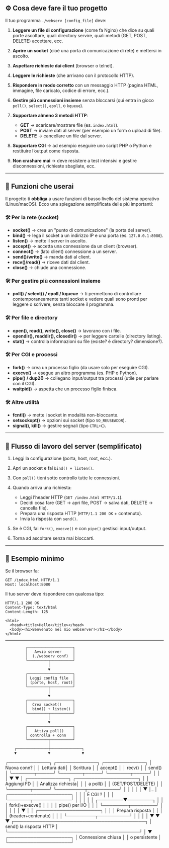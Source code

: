 ## ⚙️ Cosa deve fare il tuo progetto

Il tuo programma `./webserv [config_file]` deve:

1. **Leggere un file di configurazione** (come fa Nginx) che dice su quali porte ascoltare, quali directory servire, quali metodi (GET, POST, DELETE) accettare, ecc.
2. **Aprire un socket** (cioè una porta di comunicazione di rete) e mettersi in ascolto.
3. **Aspettare richieste dai client** (browser o telnet).
4. **Leggere le richieste** (che arrivano con il protocollo HTTP).
5. **Rispondere in modo corretto** con un messaggio HTTP (pagina HTML, immagine, file caricato, codice di errore, ecc.).
6. **Gestire più connessioni insieme** senza bloccarsi (qui entra in gioco `poll()`, `select()`, `epoll`, o `kqueue`).
7. **Supportare almeno 3 metodi HTTP**:

   * **GET** → scaricare/mostrare file (es. `index.html`).
   * **POST** → inviare dati al server (per esempio un form o upload di file).
   * **DELETE** → cancellare un file dal server.
8. **Supportare CGI** → ad esempio eseguire uno script PHP o Python e restituire l’output come risposta.
9. **Non crashare mai** → deve resistere a test intensivi e gestire disconnessioni, richieste sbagliate, ecc.

---

## 🔧 Funzioni che userai

Il progetto ti **obbliga** a usare funzioni di basso livello del sistema operativo (Linux/macOS).
Ecco una spiegazione semplificata delle più importanti:

### 🛠️ Per la rete (socket)

* **socket()** → crea un "punto di comunicazione" (la porta del server).
* **bind()** → lega il socket a un indirizzo IP e una porta (es. `127.0.0.1:8080`).
* **listen()** → mette il server in ascolto.
* **accept()** → accetta una connessione da un client (browser).
* **connect()** → (lato client) connessione a un server.
* **send()/write()** → manda dati al client.
* **recv()/read()** → riceve dati dal client.
* **close()** → chiude una connessione.

### 🛠️ Per gestire più connessioni insieme

* **poll() / select() / epoll / kqueue** → ti permettono di controllare contemporaneamente tanti socket e vedere quali sono pronti per leggere o scrivere, senza bloccare il programma.

### 🛠️ Per file e directory

* **open(), read(), write(), close()** → lavorano con i file.
* **opendir(), readdir(), closedir()** → per leggere cartelle (directory listing).
* **stat()** → controlla informazioni su file (esiste? è directory? dimensione?).

### 🛠️ Per CGI e processi

* **fork()** → crea un processo figlio (da usare solo per eseguire CGI).
* **execve()** → esegue un altro programma (es. PHP o Python).
* **pipe() / dup2()** → collegano input/output tra processi (utile per parlare con il CGI).
* **waitpid()** → aspetta che un processo figlio finisca.

### 🛠️ Altre utilità

* **fcntl()** → mette i socket in modalità non-bloccante.
* **setsockopt()** → opzioni sui socket (tipo `SO_REUSEADDR`).
* **signal(), kill()** → gestire segnali (tipo `CTRL+C`).

---

## 🔄 Flusso di lavoro del server (semplificato)

1. Leggi la configurazione (porta, host, root, ecc.).
2. Apri un socket e fai `bind() + listen()`.
3. Con `poll()` tieni sotto controllo tutte le connessioni.
4. Quando arriva una richiesta:

   * Leggi l’header HTTP (`GET /index.html HTTP/1.1`).
   * Decidi cosa fare (GET → apri file, POST → salva dati, DELETE → cancella file).
   * Prepara una risposta HTTP (`HTTP/1.1 200 OK` + contenuto).
   * Invia la risposta con `send()`.
5. Se è CGI, fai `fork()`, `execve()` e con `pipe()` gestisci input/output.
6. Torna ad ascoltare senza mai bloccarti.

---

## 📂 Esempio minimo

Se il browser fa:

```
GET /index.html HTTP/1.1
Host: localhost:8080
```

Il tuo server deve rispondere con qualcosa tipo:

```
HTTP/1.1 200 OK
Content-Type: text/html
Content-Length: 125

<html>
  <head><title>Hello</title></head>
  <body><h1>Benvenuto nel mio webserver!</h1></body>
</html>
```

---


             ┌────────────────────┐
             │   Avvio server     │
             │  (./webserv conf)  │
             └─────────┬──────────┘
                       │
                       ▼
             ┌────────────────────┐
             │ Leggi config file  │
             │ (porte, host, root)│
             └─────────┬──────────┘
                       │
                       ▼
             ┌────────────────────┐
             │  Crea socket()     │
             │  bind() + listen() │
             └─────────┬──────────┘
                       │
                       ▼
             ┌────────────────────┐
             │   Attiva poll()    │
             │ controlla + conn   │
             └─────────┬──────────┘
                       │
        ┌──────────────┼──────────────┐
        ▼              ▼              ▼
┌─────────────┐ ┌─────────────┐ ┌─────────────┐
│ Nuova conn? │ │ Lettura dati│ │ Scrittura   │
│  accept()   │ │   recv()    │ │   send()    │
└───────┬─────┘ └───────┬─────┘ └───────┬─────┘
        │               │               │
        ▼               ▼               │
 ┌─────────────┐ ┌────────────────────┐ │
 │ Aggiungi FD │ │  Analizza richiesta│ │
 │ a poll()    │ │ (GET/POST/DELETE)  │ │
 └───────┬─────┘ └─────────┬──────────┘ │
         │                 │            │
         │                 ▼            │_
         │        ┌────────────────────┐  │
         │        │   È CGI ?          │  │
         │        └───────┬────────────┘  │
         │                │               │
         │       ┌────────▼────────┐      │
         │       │ fork()+execve() │      │
         │       │ pipe() per I/O  │      │
         │       └────────┬────────┘      │
         │                │               │
         │                ▼               │
         │      ┌────────────────────┐    │
         │      │ Prepara risposta   │    │
         │      │ (header+contenuto) │    │
         │      └─────────┬──────────┘    │
         │                │               │
         ▼                ▼               ▼
 ┌──────────────────────────────────────────┐
 │          send() la risposta HTTP         │
 └──────────────────────────────────────────┘
                       │
                       ▼
             ┌────────────────────┐
             │ Connessione chiusa │
             │    o persistente   │
             └────────────────────┘
